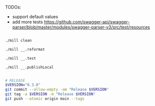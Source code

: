 
TODOs:
- support default values
- add more tests https://github.com/swagger-api/swagger-parser/blob/master/modules/swagger-parser-v3/src/test/resources


```sh

./mill clean

./mill __.reformat

./mill __.test

./mill __.publishLocal
```

```sh

# RELEASE
$VERSION="0.3.0"
git commit --allow-empty -am "Release $VERSION"
git tag -a $VERSION -m "Release $VERSION"
git push --atomic origin main --tags

```
